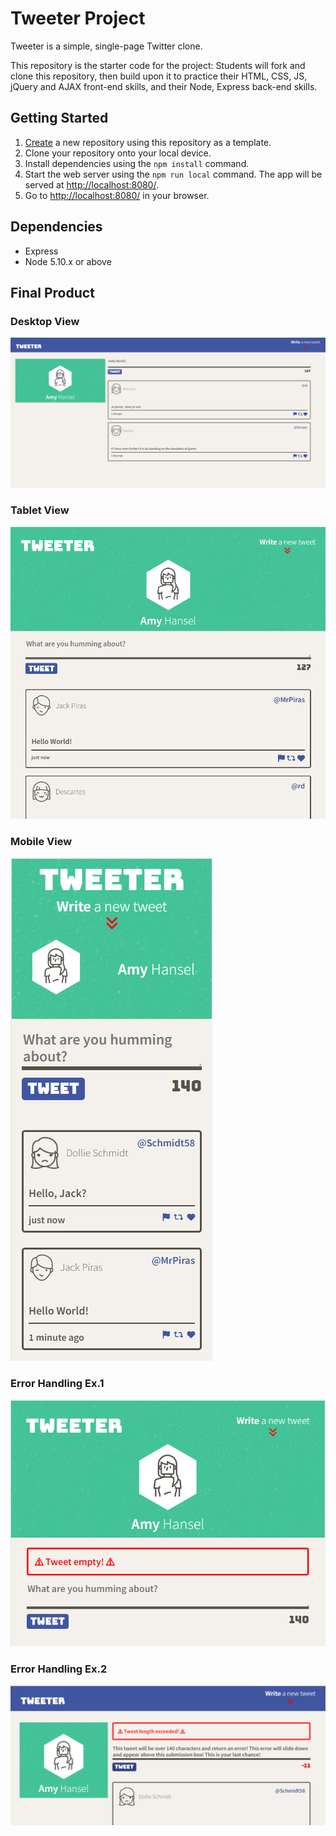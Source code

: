 # Tweeter Project

Tweeter is a simple, single-page Twitter clone.

This repository is the starter code for the project: Students will fork and clone this repository, then build upon it to practice their HTML, CSS, JS, jQuery and AJAX front-end skills, and their Node, Express back-end skills.

## Getting Started

1. [Create](https://docs.github.com/en/repositories/creating-and-managing-repositories/creating-a-repository-from-a-template) a new repository using this repository as a template.
2. Clone your repository onto your local device.
3. Install dependencies using the `npm install` command.
3. Start the web server using the `npm run local` command. The app will be served at <http://localhost:8080/>.
4. Go to <http://localhost:8080/> in your browser.

## Dependencies

- Express
- Node 5.10.x or above

## Final Product

### Desktop View
!["Desktop View"](https://github.com/kcho15/tweeter/blob/master/public/images/docs/tweeter-desktop.PNG?raw=true)

### Tablet View
!["Tablet View"](https://github.com/kcho15/tweeter/blob/master/public/images/docs/tweeter-tablet.PNG?raw=true)

### Mobile View

!["Mobile View"](https://github.com/kcho15/tweeter/blob/master/public/images/docs/tweeter-mobile.PNG?raw=true)

### Error Handling Ex.1
!["Error Handling Ex.1](https://github.com/kcho15/tweeter/blob/master/public/images/docs/tweeter-error1.PNG?raw=true)

### Error Handling Ex.2
!["Error Handling Ex.1](https://github.com/kcho15/tweeter/blob/master/public/images/docs/tweeter-error2.PNG?raw=true)